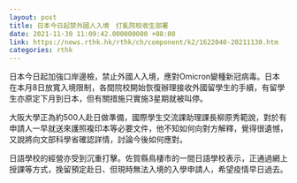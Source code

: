 ```yaml
---
layout: post
title: 日本今日起禁外國人入境　打亂院校收生部署
date: 2021-11-30 11:09:42.000000000 +08:00
link: https://news.rthk.hk/rthk/ch/component/k2/1622040-20211130.htm
categories: rthk
---
```


日本今日起加強口岸邊檢，禁止外國人入境，應對Omicron變種新冠病毒。日本在本月8日放寬入境限制，各間院校開始恢復辦理接收外國留學生的手續，有留學生亦原定下月到日本，但有關措施只實施3星期就被叫停。

大阪大學正為約500人赴日做準備，國際學生交流課助理課長柳原秀範說，對於有申請人一早就送來護照複印本等必要文件，他不知如何向對方解釋，覺得很遺憾，又說將向文部科學省確認詳情，討論今後如何應對。

日語學校的經營亦受到沉重打擊。佐賀縣鳥棲市的一間日語學校表示，正通過網上授課等方式，挽留預定赴日、但現時無法入境的入學申請人，希望疫情早日過去。

